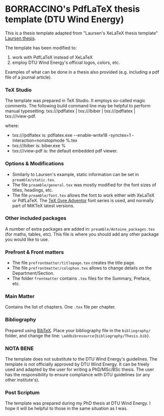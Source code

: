 # BORRACCINO's PdfLaTeX thesis template (DTU Wind Energy) #

This is a thesis template adapted from "Laursen's XeLaTeX thesis template" [Laursen thesis](https://bitbucket.org/_laursen/laursens-xelatex-thesis-template).

The template has been modified to: 

1. work with PdfLaTeX instead of XeLaTeX 
2. employ DTU Wind Energy's official logos, colors, etc.

Examples of what can be done in a thesis also provided (e.g. including a pdf file of a journal article).


### TeX Studio ###

The template was prepared in TeX Studio. It employs so-called magic comments. The following build command line may be helpful to perform manual typesetting:
txs:///pdflatex | txs:///biber | txs:///pdflatex | txs:///view-pdf.

where:

* txs:///pdflatex is: pdflatex.exe --enable-write18 -synctex=1 -interaction=nonstopmode %.tex
* txs:///biber is: biber.exe %
* txs:///view-pdf is: the default embedded pdf viewer.

### Options & Modifications ###
* Similarly to Laursen's example, static information can be set in ``preamble/static.tex``. 
* The file ``preamble/general.tex`` was mostly modified for the font sizes of titles, headings, etc. 
* The file ``preamble/font.tex`` allows the font to work either with XeLaTeX or PdfLaTeX. The [TeX Gyre Adventor](http://www.ctan.org/tex-archive/fonts/tex-gyre) font series is used, and normally part of MiKTeX latest versions.

### Other included packages ###
A number of extra packages are added in: ``preamble/Antoine_packages.tex`` (for maths, tables, etc).  This file is where you should add any other package you would like to use.

### Prefront & Front matters ###
* The file ``prefrontmatter/titlepage.tex`` creates the title page.
* The file ``prefrontmatter/colophon.tex`` allows to change details on the Department/Section.
* The folder ``frontmatter`` contains ``.tex`` files for the Summary, Preface, etc.

### Main Matter  ###
Contains the list of chapters. One ``.tex`` file per chapter.

### Bibliography ###

Prepared using [BibTeX](http://www.bibtex.org/). Place your bibliography file in the ``bibliography/`` folder, and change the line: ``\addbibresource{bibliography/Thesis.bib}``.

### NOTA BENE ###
The template does not substitute to the DTU Wind Energy's guidelines. The template is not officially approved by DTU Wind Energy. 
It can be freely used and adapted by the user for writing a PhD/MSc/BSc thesis. The user has the responsibility to ensure  compliance with DTU guidelines (or any other institute's).

### Post Scriptum ###
The template was prepared during my PhD thesis at DTU Wind Energy. I hope it will be helpful to those in the same situation as I was.